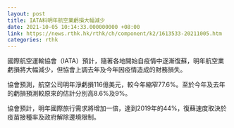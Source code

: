 ```yaml
---
layout: post
title: IATA料明年航空業虧損大幅減少
date: 2021-10-05 10:14:33.000000000 +08:00
link: https://news.rthk.hk/rthk/ch/component/k2/1613533-20211005.htm
categories: rthk
---
```


國際航空運輸協會（IATA）預計，隨著各地開始自疫情中逐漸復蘇，明年航空業虧損將大幅減少，但協會上調去年及今年因疫情造成的財務損失。

協會預測，航空公司明年淨虧損116億美元，較今年縮窄77.6%。至於今年及去年的虧損預測較原來的估計分別高8.6%及9%。

協會預計，明年國際旅行需求將增加一倍，達到2019年的44%，復蘇速度取決於疫苗接種率及政府解除邊境限制。

